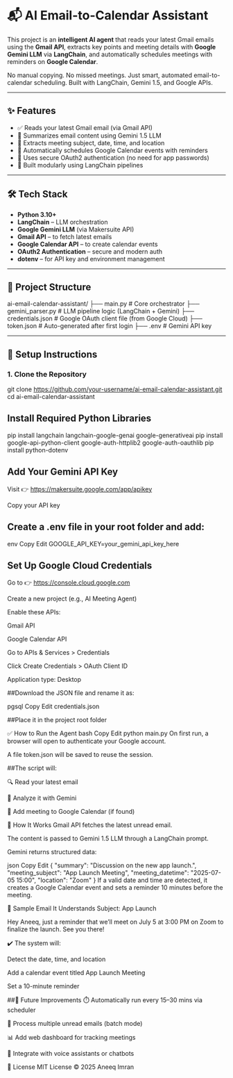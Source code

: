 # 📬 AI Email-to-Calendar Assistant

This project is an **intelligent AI agent** that reads your latest Gmail emails using the **Gmail API**, extracts key points and meeting details with **Google Gemini LLM** via **LangChain**, and automatically schedules meetings with reminders on **Google Calendar**.

No manual copying. No missed meetings. Just smart, automated email-to-calendar scheduling. Built with LangChain, Gemini 1.5, and Google APIs.

---

## ✨ Features

- ✅ Reads your latest Gmail email (via Gmail API)
- 🧠 Summarizes email content using Gemini 1.5 LLM
- 📅 Extracts meeting subject, date, time, and location
- 🔔 Automatically schedules Google Calendar events with reminders
- 🔐 Uses secure OAuth2 authentication (no need for app passwords)
- 🧰 Built modularly using LangChain pipelines

---

## 🛠️ Tech Stack

- **Python 3.10+**
- **LangChain** – LLM orchestration
- **Google Gemini LLM** (via Makersuite API)
- **Gmail API** – to fetch latest emails
- **Google Calendar API** – to create calendar events
- **OAuth2 Authentication** – secure and modern auth
- **dotenv** – for API key and environment management

---

## 📂 Project Structure

ai-email-calendar-assistant/
├── main.py # Core orchestrator
├── gemini_parser.py # LLM pipeline logic (LangChain + Gemini)
├── credentials.json # Google OAuth client file (from Google Cloud)
├── token.json # Auto-generated after first login
├── .env # Gemini API key


---

## 🚀 Setup Instructions

### 1. Clone the Repository


git clone https://github.com/your-username/ai-email-calendar-assistant.git
cd ai-email-calendar-assistant

## Install Required Python Libraries
pip install langchain langchain-google-genai google-generativeai
pip install google-api-python-client google-auth-httplib2 google-auth-oauthlib
pip install python-dotenv


## Add Your Gemini API Key
Visit 👉 https://makersuite.google.com/app/apikey

Copy your API key

## Create a .env file in your root folder and add:

env
Copy
Edit
GOOGLE_API_KEY=your_gemini_api_key_here


## Set Up Google Cloud Credentials
Go to 👉 https://console.cloud.google.com

Create a new project (e.g., AI Meeting Agent)

Enable these APIs:

Gmail API

Google Calendar API

Go to APIs & Services > Credentials

Click Create Credentials > OAuth Client ID

Application type: Desktop

##Download the JSON file and rename it as:

pgsql
Copy
Edit
credentials.json

##Place it in the project root folder


✅ How to Run the Agent
bash
Copy
Edit
python main.py
On first run, a browser will open to authenticate your Google account.

A file token.json will be saved to reuse the session.

##The script will:

🔍 Read your latest email

🧠 Analyze it with Gemini

📅 Add meeting to Google Calendar (if found)


🧠 How It Works
Gmail API fetches the latest unread email.

The content is passed to Gemini 1.5 LLM through a LangChain prompt.

Gemini returns structured data:

json
Copy
Edit
{
  "summary": "Discussion on the new app launch.",
  "meeting_subject": "App Launch Meeting",
  "meeting_datetime": "2025-07-05 15:00",
  "location": "Zoom"
}
If a valid date and time are detected, it creates a Google Calendar event and sets a reminder 10 minutes before the meeting.

📩 Sample Email It Understands
Subject: App Launch

Hey Aneeq, just a reminder that we’ll meet on July 5 at 3:00 PM on Zoom to finalize the launch. See you there!

✔️ The system will:

Detect the date, time, and location

Add a calendar event titled App Launch Meeting

Set a 10-minute reminder

##📌 Future Improvements
⏱️ Automatically run every 15–30 mins via scheduler

📨 Process multiple unread emails (batch mode)

📊 Add web dashboard for tracking meetings

💬 Integrate with voice assistants or chatbots

📄 License
MIT License © 2025 Aneeq Imran
